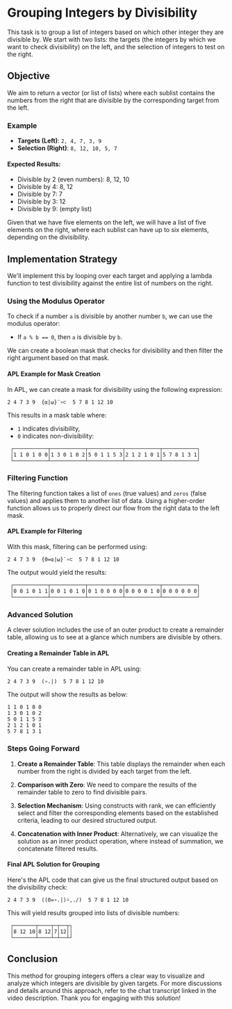 # Grouping Integers by Divisibility

This task is to group a list of integers based on which other integer they are divisible by. We start with two lists: the targets (the integers by which we want to check divisibility) on the left, and the selection of integers to test on the right.

## Objective

We aim to return a vector (or list of lists) where each sublist contains the numbers from the right that are divisible by the corresponding target from the left.

### Example

- **Targets (Left)**: `2, 4, 7, 3, 9`
- **Selection (Right)**: `8, 12, 10, 5, 7`

#### Expected Results:

- Divisible by 2 (even numbers): 8, 12, 10
- Divisible by 4: 8, 12
- Divisible by 7: 7
- Divisible by 3: 12
- Divisible by 9: (empty list)

Given that we have five elements on the left, we will have a list of five elements on the right, where each sublist can have up to six elements, depending on the divisibility.

## Implementation Strategy

We'll implement this by looping over each target and applying a lambda function to test divisibility against the entire list of numbers on the right.

### Using the Modulus Operator

To check if a number `a` is divisible by another number `b`, we can use the modulus operator:

- If `a % b == 0`, then `a` is divisible by `b`.

We can create a boolean mask that checks for divisibility and then filter the right argument based on that mask.

#### APL Example for Mask Creation

In APL, we can create a mask for divisibility using the following expression:

```apl
2 4 7 3 9  {⍺|⍵}¨∘⊂  5 7 8 1 12 10
```

This results in a mask table where:
- `1` indicates divisibility,
- `0` indicates non-divisibility:

```
 ┌───────────┬───────────┬───────────┬───────────┬───────────┐
 │1 1 0 1 0 0│1 3 0 1 0 2│5 0 1 1 5 3│2 1 2 1 0 1│5 7 8 1 3 1│
 └───────────┴───────────┴───────────┴───────────┴───────────┘
```

### Filtering Function

The filtering function takes a list of `ones` (true values) and `zeros` (false values) and applies them to another list of data. Using a higher-order function allows us to properly direct our flow from the right data to the left mask.

#### APL Example for Filtering

With this mask, filtering can be performed using:

```apl
2 4 7 3 9  {0=⍺|⍵}¨∘⊂  5 7 8 1 12 10
```

The output would yield the results:

```
 ┌───────────┬───────────┬───────────┬───────────┬───────────┐
 │0 0 1 0 1 1│0 0 1 0 1 0│0 1 0 0 0 0│0 0 0 0 1 0│0 0 0 0 0 0│
 └───────────┴───────────┴───────────┴───────────┴───────────┘
```

### Advanced Solution

A clever solution includes the use of an outer product to create a remainder table, allowing us to see at a glance which numbers are divisible by others.

#### Creating a Remainder Table in APL

You can create a remainder table in APL using:

```apl
2 4 7 3 9  (∘.|)  5 7 8 1 12 10
```

The output will show the results as below:

```
1 1 0 1 0 0
1 3 0 1 0 2
5 0 1 1 5 3
2 1 2 1 0 1
5 7 8 1 3 1
```

### Steps Going Forward

1. **Create a Remainder Table**: This table displays the remainder when each number from the right is divided by each target from the left.
  
2. **Comparison with Zero**: We need to compare the results of the remainder table to zero to find divisible pairs.

3. **Selection Mechanism**: Using constructs with rank, we can efficiently select and filter the corresponding elements based on the established criteria, leading to our desired structured output.

4. **Concatenation with Inner Product**: Alternatively, we can visualize the solution as an inner product operation, where instead of summation, we concatenate filtered results.

#### Final APL Solution for Grouping

Here's the APL code that can give us the final structured output based on the divisibility check:

```apl
2 4 7 3 9  ((0=∘.|)⍨,./)  5 7 8 1 12 10
```

This will yield results grouped into lists of divisible numbers:

```
 ┌───────┬────┬─┬──┬┐
 │8 12 10│8 12│7│12││
 └───────┴────┴─┴──┴┘
```

## Conclusion

This method for grouping integers offers a clear way to visualize and analyze which integers are divisible by given targets. For more discussions and details around this approach, refer to the chat transcript linked in the video description. Thank you for engaging with this solution!